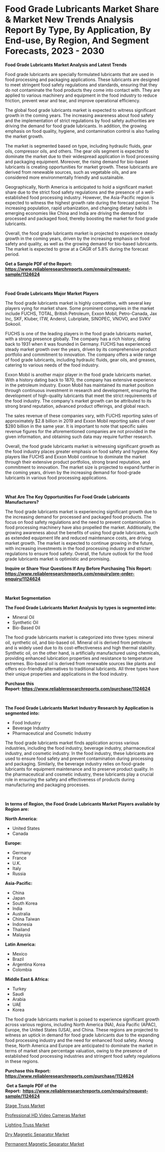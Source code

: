 <p><h1>Food Grade Lubricants Market Share & Market New Trends Analysis Report By Type, By Application, By End-use, By Region, And Segment Forecasts, 2023 - 2030</h1></p><p><strong>Food Grade Lubricants Market Analysis and Latest Trends</strong></p>
<p><p>Food grade lubricants are specially formulated lubricants that are used in food processing and packaging applications. These lubricants are designed to meet stringent food safety regulations and standards, ensuring that they do not contaminate the food products they come into contact with. They are applied to various machinery and equipment in the food industry to reduce friction, prevent wear and tear, and improve operational efficiency.</p><p>The global food grade lubricants market is expected to witness significant growth in the coming years. The increasing awareness about food safety and the implementation of strict regulations by food safety authorities are driving the demand for food grade lubricants. In addition, the growing emphasis on food quality, hygiene, and contamination control is also fueling the market growth.</p><p>The market is segmented based on type, including hydraulic fluids, gear oils, compressor oils, and others. The gear oils segment is expected to dominate the market due to their widespread application in food processing and packaging equipment. Moreover, the rising demand for bio-based lubricants is creating opportunities for market growth. These lubricants are derived from renewable sources, such as vegetable oils, and are considered more environmentally friendly and sustainable.</p><p>Geographically, North America is anticipated to hold a significant market share due to the strict food safety regulations and the presence of a well-established food processing industry. However, the Asia-Pacific region is expected to witness the highest growth rate during the forecast period. The increasing population, rapid urbanization, and changing dietary habits in emerging economies like China and India are driving the demand for processed and packaged food, thereby boosting the market for food grade lubricants.</p><p>Overall, the food grade lubricants market is projected to experience steady growth in the coming years, driven by the increasing emphasis on food safety and quality, as well as the growing demand for bio-based lubricants. The market is expected to grow at a CAGR of 5.8% during the forecast period.</p></p>
<p><strong>Get a Sample PDF of the Report:&nbsp; <a href="https://www.reliableresearchreports.com/enquiry/request-sample/1124624">https://www.reliableresearchreports.com/enquiry/request-sample/1124624</a></strong></p>
<p>&nbsp;</p>
<p><strong>Food Grade Lubricants Major Market Players</strong></p>
<p><p>The food grade lubricants market is highly competitive, with several key players vying for market share. Some prominent companies in the market include FUCHS, TOTAL, British Petroleum, Exxon Mobil, Petro-Canada, Jax Inc, SKF, Kluber, ITW, Anderol, Lubriplate, SINOPEC, VNOVO, and SVKV Sokooil.</p><p>FUCHS is one of the leading players in the food grade lubricants market, with a strong presence globally. The company has a rich history, dating back to 1931 when it was founded in Germany. FUCHS has experienced steady market growth over the years, driven by its comprehensive product portfolio and commitment to innovation. The company offers a wide range of food grade lubricants, including hydraulic fluids, gear oils, and greases, catering to various needs of the food industry.</p><p>Exxon Mobil is another major player in the food grade lubricants market. With a history dating back to 1870, the company has extensive experience in the petroleum industry. Exxon Mobil has maintained its market position through continuous investment in research and development, ensuring the development of high-quality lubricants that meet the strict requirements of the food industry. The company's market growth can be attributed to its strong brand reputation, advanced product offerings, and global reach.</p><p>The sales revenue of these companies vary, with FUCHS reporting sales of approximately $2.8 billion in 2019 and Exxon Mobil reporting sales of over $280 billion in the same year. It is important to note that specific sales revenue figures for the aforementioned companies are not provided in the given information, and obtaining such data may require further research.</p><p>Overall, the food grade lubricants market is witnessing significant growth as the food industry places greater emphasis on food safety and hygiene. Key players like FUCHS and Exxon Mobil continue to dominate the market through their extensive product portfolios, strong brand reputation, and commitment to innovation. The market size is projected to expand further in the coming years, driven by the increasing demand for food-grade lubricants in various food processing applications.</p></p>
<p>&nbsp;</p>
<p><strong>What Are The Key Opportunities For Food Grade Lubricants Manufacturers?</strong></p>
<p><p>The food grade lubricants market is experiencing significant growth due to the increasing demand for processed and packaged food products. The focus on food safety regulations and the need to prevent contamination in food processing machinery have also propelled the market. Additionally, the growing awareness about the benefits of using food grade lubricants, such as extended equipment life and reduced maintenance costs, are driving market growth. The market is expected to continue growing in the future, with increasing investments in the food processing industry and stricter regulations to ensure food safety. Overall, the future outlook for the food grade lubricants market is optimistic and promising.</p></p>
<p><strong>Inquire or Share Your Questions If Any Before Purchasing This Report: <a href="https://www.reliableresearchreports.com/enquiry/pre-order-enquiry/1124624">https://www.reliableresearchreports.com/enquiry/pre-order-enquiry/1124624</a></strong></p>
<p>&nbsp;</p>
<p><strong>Market Segmentation</strong></p>
<p><strong>The Food Grade Lubricants Market Analysis by types is segmented into:</strong></p>
<p><ul><li>Mineral Oil</li><li>Synthetic Oil</li><li>Bio-Based Oil</li></ul></p>
<p><p>The food grade lubricants market is categorized into three types: mineral oil, synthetic oil, and bio-based oil. Mineral oil is derived from petroleum and is widely used due to its cost-effectiveness and high thermal stability. Synthetic oil, on the other hand, is artificially manufactured using chemicals, providing enhanced lubrication properties and resistance to temperature extremes. Bio-based oil is derived from renewable sources like plants and offers eco-friendly alternatives to traditional lubricants. All three types have their unique properties and applications in the food industry.</p></p>
<p><strong>Purchase this Report:&nbsp;<a href="https://www.reliableresearchreports.com/purchase/1124624">https://www.reliableresearchreports.com/purchase/1124624</a></strong></p>
<p>&nbsp;</p>
<p><strong>The Food Grade Lubricants Market Industry Research by Application is segmented into:</strong></p>
<p><ul><li>Food Industry</li><li>Beverage Industry</li><li>Pharmaceutical and Cosmetic Industry</li></ul></p>
<p><p>The food grade lubricants market finds application across various industries, including the food industry, beverage industry, pharmaceutical industry, and cosmetic industry. In the food industry, these lubricants are used to ensure food safety and prevent contamination during processing and packaging. Similarly, the beverage industry relies on food-grade lubricants for equipment maintenance and to preserve product quality. In the pharmaceutical and cosmetic industry, these lubricants play a crucial role in ensuring the safety and effectiveness of products during manufacturing and packaging processes.</p></p>
<p>&nbsp;</p>
<p><strong>In terms of Region, the Food Grade Lubricants Market Players available by Region are:</strong></p>
<p>
    <p> <strong> North America: </strong>
        <ul>
            <li>United States</li>
            <li>Canada</li>
        </ul>
        </p> 
    <p> <strong> Europe: </strong>
        <ul>
            <li>Germany</li>
            <li>France</li>
            <li>U.K.</li>
            <li>Italy</li>
            <li>Russia</li>
        </ul>
        </p> 
    <p> <strong> Asia-Pacific: </strong>
        <ul>
            <li>China</li>
            <li>Japan</li>
            <li>South Korea</li>
            <li>India</li>
            <li>Australia</li>
            <li>China Taiwan</li>
            <li>Indonesia</li>
            <li>Thailand</li>
            <li>Malaysia</li>
        </ul>
        </p> 
    <p> <strong> Latin America: </strong>
        <ul>
            <li>Mexico</li>
            <li>Brazil</li>
            <li>Argentina Korea</li>
            <li>Colombia</li>
        </ul>
        </p> 
    <p> <strong> Middle East & Africa: </strong>
        <ul>
            <li>Turkey</li>
            <li>Saudi</li>
            <li>Arabia</li>
            <li>UAE</li>
            <li>Korea</li>
        </ul>
    </p>
    </p>
<p><p>The food grade lubricants market is poised to experience significant growth across various regions, including North America (NA), Asia Pacific (APAC), Europe, the United States (USA), and China. These regions are projected to witness an uptick in demand for food grade lubricants due to the expanding food processing industry and the need for enhanced food safety. Among these, North America and Europe are anticipated to dominate the market in terms of market share percentage valuation, owing to the presence of established food processing industries and stringent food safety regulations in these regions.</p></p>
<p><strong>Purchase this Report: <a href="https://www.reliableresearchreports.com/purchase/1124624">https://www.reliableresearchreports.com/purchase/1124624</a></strong></p>
<p>&nbsp;<strong>Get a Sample PDF of the Report:&nbsp;&nbsp;<a href="https://www.reliableresearchreports.com/enquiry/request-sample/1124624">https://www.reliableresearchreports.com/enquiry/request-sample/1124624</a></strong></p>
<p><strong></strong></p>
<p><p><a href="https://www.linkedin.com/pulse/stage-truss-market-share-amp-new-trends-analysis-report-v8bke/">Stage Truss Market</a></p><p><a href="https://www.linkedin.com/pulse/decoding-professional-hd-video-cameras-market-deep-dive-latest-4wp7e/">Professional HD Video Cameras Market</a></p><p><a href="https://www.linkedin.com/pulse/lighting-truss-market-insights-players-forecast-till-2030-hzjge/">Lighting Truss Market</a></p><p><a href="https://medium.com/@marilynadams76/dry-magnetic-separator-market-size-growth-forecast-2023-2030-3cc3291de707">Dry Magnetic Separator Market</a></p><p><a href="https://medium.com/@judyhunter52/permanent-magnetic-separator-market-size-growth-forecast-2023-2030-a9bf1a754091">Permanent Magnetic Separator Market</a></p></p>